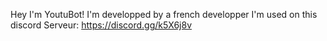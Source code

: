 Hey I'm YoutuBot!
I'm developped by a french developper 
I'm used on this discord Serveur:
https://discord.gg/k5X6j8v

